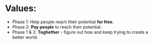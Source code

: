 # Values:
- Phase 1: Help people reach their potential **for free**.
- Phase 2: **Pay people** to reach their potential.
- Phase 1 & 2: **Toghether** - figure out how and keep trying to create a better world. 
